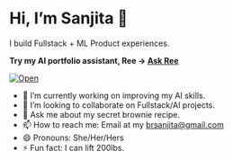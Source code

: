 # Hi, I’m Sanjita 👋

I build Fullstack + ML Product experiences.

**Try my AI portfolio assistant, Ree → [Ask Ree](https://personal-assistant-two-woad.vercel.app/?utm_source=github&utm_medium=profile_readme&utm_campaign=portfolio_bot)**

[![Open](https://img.shields.io/badge/Ask%20Ree-Open%20Assistant-4f46e5)](https://personal-assistant-two-woad.vercel.app/?utm_source=github&utm_medium=badge&utm_campaign=portfolio_bot)


- 🔭 I’m currently working on improving my AI skills.
- 👯 I’m looking to collaborate on Fullstack/AI projects.
- 💬 Ask me about my secret brownie recipe.
- 📫 How to reach me: Email at my brsanjita@gmail.com
- 😄 Pronouns: She/Her/Hers
- ⚡ Fun fact: I can lift 200lbs.
